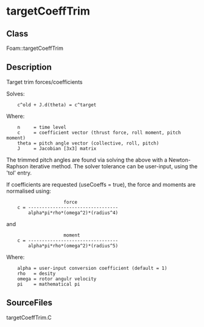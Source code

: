 # targetCoeffTrim 
## Class
Foam::targetCoeffTrim

## Description
Target trim forces/coefficients

Solves:

        c^old + J.d(theta) = c^target

Where:

        n     = time level
        c     = coefficient vector (thrust force, roll moment, pitch moment)
        theta = pitch angle vector (collective, roll, pitch)
        J     = Jacobian [3x3] matrix


The trimmed pitch angles are found via solving the above with a
Newton-Raphson iterative method.  The solver tolerance can be user-input,
using the 'tol' entry.

If coefficients are requested (useCoeffs = true), the force and moments
are normalised using:

                         force
        c = ---------------------------------
            alpha*pi*rho*(omega^2)*(radius^4)

and

                         moment
        c = ---------------------------------
            alpha*pi*rho*(omega^2)*(radius^5)

Where:

        alpha = user-input conversion coefficient (default = 1)
        rho   = desity
        omega = rotor angulr velocity
        pi    = mathematical pi


## SourceFiles
targetCoeffTrim.C

